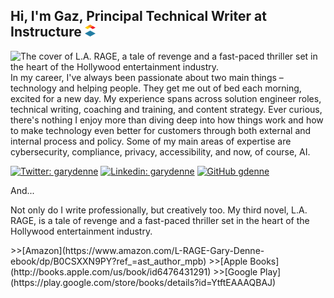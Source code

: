 <H2>Hi, I'm Gaz, Principal Technical Writer at Instructure <img src="https://github.com/gdenne/gdenne/blob/main/content/inst_bug.png" alt="Instructure Logo"> </H2> 

<img src="https://raw.githubusercontent.com/gdenne/gdenne/master/gh-header-image-cropped.png" alt="The cover of L.A. RAGE, a tale of revenge and a fast-paced thriller set in the heart of the Hollywood entertainment industry.">
In my career, I've always been passionate about two main things – technology and helping people. They get me out of bed each morning, excited for a new day. My experience spans across solution engineer roles, technical writing, coaching and training, and content strategy. Ever curious, there's nothing I enjoy more than diving deep into how things work and how to make technology even better for customers through both external and internal process and policy. Some of my main areas of expertise are cybersecurity, compliance, privacy, accessibility, and now, of course, AI.
<p>

[![Twitter: garydenne](https://img.shields.io/twitter/follow/garydenne?style=social)](https://twitter.com/garydenne)
[![Linkedin: garydenne](https://img.shields.io/badge/-garydenne-blue?style=flat-square&logo=Linkedin&logoColor=white&link=https://www.linkedin.com/in/garydenne/)](https://www.linkedin.com/in/garydenne/)
[![GitHub gdenne](https://img.shields.io/github/followers/gdenne?label=follow&style=social)](https://github.com/gdenne)
</p>
<p>And...</p>
<p>Not only do I write professionally, but creatively too. My third novel, L.A. RAGE, is a tale of revenge and a fast-paced thriller set in the heart of the Hollywood entertainment industry.</p>
>>[Amazon](https://www.amazon.com/L-RAGE-Gary-Denne-ebook/dp/B0CSXXN9PY?ref_=ast_author_mpb)
>>[Apple Books](http://books.apple.com/us/book/id6476431291)
>>[Google Play](https://play.google.com/store/books/details?id=YtftEAAAQBAJ)
</p>
